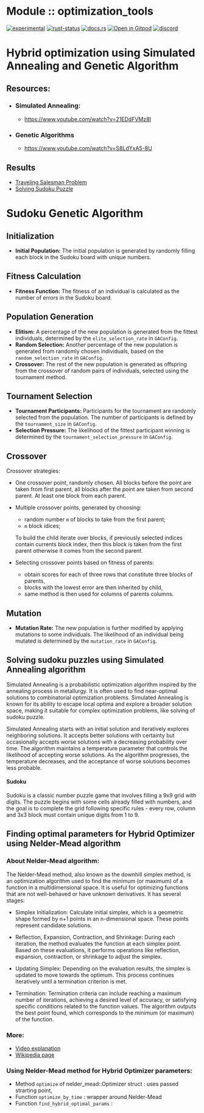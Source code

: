 <!-- {{# generate.module_header{} #}} -->

# Module :: optimization_tools
[![experimental](https://raster.shields.io/static/v1?label=stability&message=experimental&color=orange&logoColor=eee)](https://github.com/emersion/stability-badges#experimental) [![rust-status](https://github.com/Wandalen/wTools/actions/workflows/ModuleGraphsToolsPush.yml/badge.svg)](https://github.com/Wandalen/wTools/actions/workflows/ModuleGraphsToolsPush.yml) [![docs.rs](https://img.shields.io/docsrs/optimization_tools?color=e3e8f0&logo=docs.rs)](https://docs.rs/optimization_tools) [![Open in Gitpod](https://raster.shields.io/static/v1?label=try&message=online&color=eee&logo=gitpod&logoColor=eee)](https://gitpod.io/#RUN_PATH=.,SAMPLE_FILE=sample%2Frust%2Foptimization_tools_trivial_sample%2Fsrc%2Fmain.rs,RUN_POSTFIX=--example%20optimization_tools_trivial_sample/https://github.com/Wandalen/wTools) [![discord](https://img.shields.io/discord/872391416519737405?color=eee&logo=discord&logoColor=eee&label=ask)](https://discord.gg/m3YfbXpUUY)

# Hybrid optimization using Simulated Annealing and Genetic Algorithm

## Resources:
 - ### Simulated Annealing:
   - https://www.youtube.com/watch?v=21EDdFVMz8I
 - ### Genetic Algorithms
   - https://www.youtube.com/watch?v=S8LdYxA5-8U
## Results
 - [Traveling Salesman Problem](tsp_results.md)
 - [Solving Sudoku Puzzle](sudoku_results.md)

# Sudoku Genetic Algorithm
## Initialization

 - **Initial Population:** The initial population is generated by randomly filling each block in the Sudoku board with unique numbers.

 ## Fitness Calculation

 - **Fitness Function:** The fitness of an individual is calculated as the number of errors in the Sudoku board.

 ## Population Generation

 - **Elitism:** A percentage of the new population is generated from the fittest individuals, determined by the `elite_selection_rate` in `GAConfig`.
 - **Random Selection:** Another percentage of the new population is generated from randomly chosen individuals, based on the `random_selection_rate` in `GAConfig`.
 - **Crossover:** The rest of the new population is generated as offspring from the crossover of random pairs of individuals, selected using the tournament method.

 ## Tournament Selection

 - **Tournament Participants:** Participants for the tournament are randomly selected from the population. The number of participants is defined by the `tournament_size` in `GAConfig`.
 - **Selection Pressure:** The likelihood of the fittest participant winning is determined by the `tournament_selection_pressure` in `GAConfig`.

 ## Crossover

Crossover strategies:
 - One crossover point, randomly chosen. All blocks before the point are taken from first parent, all blocks after the point are taken from second parent. At least one block from each parent.
 - Multiple crossover points, generated by choosing:
    - random number `m` of blocks to take from the first parent;
    - `m` block idices;
    
    To build the child iterate over blocks, if previously selected indices contain currents block index, then this block is taken from the first parent otherwise it comes from the second parent.
 - Selecting crossover points based on fitness of parents:
    - obtain scores for each of three rows that constitute three blocks of parents,
    - blocks with the lowest error are then inherited by child,
    - same method is then used for columns of parents columns.

 ## Mutation

 - **Mutation Rate:** The new population is further modified by applying mutations to some individuals. The likelihood of an individual being mutated is determined by the `mutation_rate` in `GAConfig`.


## Solving sudoku puzzles using Simulated Annealing algorithm

Simulated Annealing is a probabilistic optimization algorithm inspired by the annealing process in metallurgy. It is often used to find near-optimal solutions to combinatorial optimization problems. Simulated Annealing is known for its ability to escape local optima and explore a broader solution space, making it suitable for complex optimization problems, like solving of sudoku puzzle.

Simulated Annealing starts with an initial solution and iteratively explores neighboring solutions. It accepts better solutions with certainty but occasionally accepts worse solutions with a decreasing probability over time. The algorithm maintains a temperature parameter that controls the likelihood of accepting worse solutions. As the algorithm progresses, the temperature decreases, and the acceptance of worse solutions becomes less probable.

#### Sudoku

Sudoku is a classic number puzzle game that involves filling a 9x9 grid with digits. The puzzle begins with some cells already filled with numbers, and the goal is to complete the grid following specific rules - every row, column and 3x3 block must contain unique digits from 1 to 9.

## Finding optimal parameters for Hybrid Optimizer using Nelder-Mead algorithm

### About Nelder-Mead algorithm:

The Nelder-Mead method, also known as the downhill simplex method, is an optimization algorithm used to find the minimum (or maximum) of a function in a multidimensional space. It is useful for optimizing functions that are not well-behaved or have unknown derivatives. It has several stages:

- Simplex Initialization:
Calculate initial simplex, which is a geometric shape formed by n+1 points in an n-dimensional space. These points represent candidate solutions.

- Reflection, Expansion, Contraction, and Shrinkage:
During each iteration, the method evaluates the function at each simplex point. Based on these evaluations, it performs operations like reflection, expansion, contraction, or shrinkage to adjust the simplex.

- Updating Simplex:
Depending on the evaluation results, the simplex is updated to move towards the optimum. This process continues iteratively until a termination criterion is met.

- Termination:
Termination criteria can include reaching a maximum number of iterations, achieving a desired level of accuracy, or satisfying specific conditions related to the function values. The algorithm outputs the best point found, which corresponds to the minimum (or maximum) of the function.

### More:

 - [Video explanation](https://www.youtube.com/watch?v=-GWze-wtu60)
 - [Wikipedia page](https://en.wikipedia.org/wiki/Nelder%E2%80%93Mead_method)

### Using Nelder-Mead method for Hybrid Optimizer parameters:

 - Method `optimize` of nelder_mead::Optimizer struct : uses passed strarting point, 
 - Function `optimize_by_time` : wrapper around Nelder-Mead
 - Function `find_hybrid_optimal_params` : 

